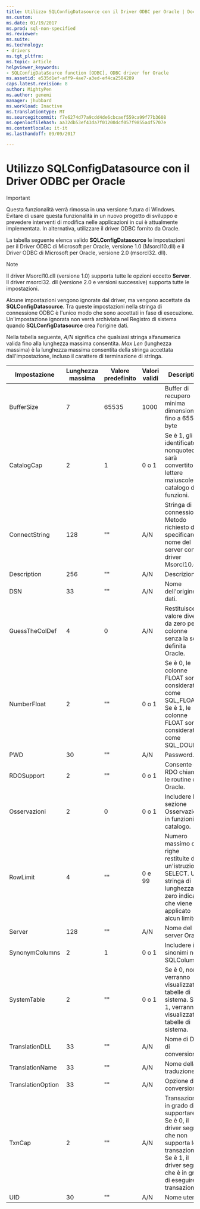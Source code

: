 ```yaml
---
title: Utilizzo SQLConfigDatasource con il Driver ODBC per Oracle | Documenti Microsoft
ms.custom: 
ms.date: 01/19/2017
ms.prod: sql-non-specified
ms.reviewer: 
ms.suite: 
ms.technology:
- drivers
ms.tgt_pltfrm: 
ms.topic: article
helpviewer_keywords:
- SQLConfigDataSource function [ODBC], ODBC driver for Oracle
ms.assetid: e535d1ef-aff9-4ae7-a3ed-ef4ca2584289
caps.latest.revision: 8
author: MightyPen
ms.author: genemi
manager: jhubbard
ms.workload: Inactive
ms.translationtype: MT
ms.sourcegitcommit: f7e6274d77a9cdd4de6cbcaef559ca99f77b3608
ms.openlocfilehash: aa32db53ef43da7f01200dcf057f9855a4f5707e
ms.contentlocale: it-it
ms.lasthandoff: 09/09/2017

---
```

# <a name="using-sqlconfigdatasource-with-the-odbc-driver-for-oracle"></a>Utilizzo SQLConfigDatasource con il Driver ODBC per Oracle
> [!IMPORTANT]  
>  Questa funzionalità verrà rimossa in una versione futura di Windows. Evitare di usare questa funzionalità in un nuovo progetto di sviluppo e prevedere interventi di modifica nelle applicazioni in cui è attualmente implementata. In alternativa, utilizzare il driver ODBC fornito da Oracle.  
  
 La tabella seguente elenca valido **SQLConfigDatasource** le impostazioni per il Driver ODBC di Microsoft per Oracle, versione 1.0 (Msorcl10.dll) e il Driver ODBC di Microsoft per Oracle, versione 2.0 (msorcl32. dll).  
  
> [!NOTE]  
>  Il driver Msorcl10.dll (versione 1.0) supporta tutte le opzioni eccetto **Server**. Il driver msorcl32. dll (versione 2.0 e versioni successive) supporta tutte le impostazioni.  
  
 Alcune impostazioni vengono ignorate dal driver, ma vengono accettate da **SQLConfigDatasource**. Tra queste impostazioni nella stringa di connessione ODBC è l'unico modo che sono accettati in fase di esecuzione. Un'impostazione ignorata non verrà archiviata nel Registro di sistema quando **SQLConfigDatasource** crea l'origine dati.  
  
 Nella tabella seguente, *A/N* significa che qualsiasi stringa alfanumerica valida fino alla lunghezza massima consentita. *Max Len* (lunghezza massima) è la lunghezza massima consentita della stringa accettata dall'impostazione, incluso il carattere di terminazione di stringa.  
  
|Impostazione|Lunghezza massima|Valore predefinito|Valori validi|Description|  
|-------------|-------------|-------------------|------------------|-----------------|  
|BufferSize|7|65535|1000|Buffer di recupero minima dimensione fino a 65535 byte|  
|CatalogCap|2|1|0 o 1|Se è 1, gli identificatori nonquoted sarà convertito in lettere maiuscole nel catalogo di funzioni.|  
|ConnectString|128|""|A/N|Stringa di connessione. Metodo richiesto di specificare il nome del server con il driver Msorcl10.dll.|  
|Description|256|""|A/N|Descrizione|  
|DSN|33|""|A/N|Nome dell'origine dati.|  
|GuessTheColDef|4|0|A/N|Restituisce un valore diverso da zero per le colonne senza la scala definita Oracle.|  
|NumberFloat|2|""|0 o 1|Se è 0, le colonne FLOAT sono considerate come SQL_FLOAT. Se è 1, le colonne FLOAT sono considerate come SQL_DOUBLE.|  
|PWD|30|""|A/N|Password.|  
|RDOSupport|2|""|0 o 1|Consente di RDO chiamare le routine di Oracle.|  
|Osservazioni|2|0|0 o 1|Includere la sezione Osservazioni in funzioni di catalogo.|  
|RowLimit|4|""|0 e 99|Numero massimo di righe restituite da un'istruzione SELECT. Una stringa di lunghezza zero indica che viene applicato alcun limite.|  
|Server|128|""|A/N|Nome del server Oracle.|  
|SynonymColumns|2|1|0 o 1|Includere i sinonimi nel SQLColumns.|  
|SystemTable|2|""|0 o 1|Se è 0, non verranno visualizzate tabelle di sistema. Se è 1, verranno visualizzate tabelle di sistema.|  
|TranslationDLL|33|""|A/N|Nome di DLL di conversione.|  
|TranslationName|33|""|A/N|Nome della traduzione.|  
|TranslationOption|33|""|A/N|Opzione di conversione.|  
|TxnCap|2|""|A/N|Transazione in grado di supportare. Se è 0, il driver segnala che non supporta le transazioni. Se è 1, il driver segnala che è in grado di eseguire transazioni.|  
|UID|30|""|A/N|Nome utente.|


